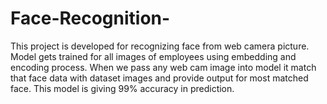 # Face-Recognition-
This project is developed for recognizing face from web camera picture. Model gets trained for all images of employees using embedding and encoding process. When we pass any web cam image into model it match that face data with dataset images and provide output for most matched face. This model is giving 99% accuracy in prediction.
